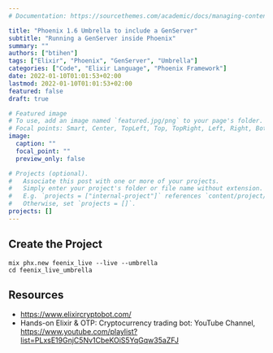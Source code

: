 ```yaml
---
# Documentation: https://sourcethemes.com/academic/docs/managing-content/

title: "Phoenix 1.6 Umbrella to include a GenServer"
subtitle: "Running a GenServer inside Phoenix"
summary: ""
authors: ["btihen"]
tags: ["Elixir", "Phoenix", "GenServer", "Umbrella"]
categories: ["Code", "Elixir Language", "Phoenix Framework"]
date: 2022-01-10T01:01:53+02:00
lastmod: 2022-01-10T01:01:53+02:00
featured: false
draft: true

# Featured image
# To use, add an image named `featured.jpg/png` to your page's folder.
# Focal points: Smart, Center, TopLeft, Top, TopRight, Left, Right, BottomLeft, Bottom, BottomRight.
image:
  caption: ""
  focal_point: ""
  preview_only: false

# Projects (optional).
#   Associate this post with one or more of your projects.
#   Simply enter your project's folder or file name without extension.
#   E.g. `projects = ["internal-project"]` references `content/project/deep-learning/index.md`.
#   Otherwise, set `projects = []`.
projects: []
---
```


## Create the Project

```
mix phx.new feenix_live --live --umbrella
cd feenix_live_umbrella
```

## Resources

- https://www.elixircryptobot.com/
- Hands-on Elixir & OTP: Cryptocurrency trading bot: YouTube Channel, https://www.youtube.com/playlist?list=PLxsE19GnjC5Nv1CbeKOiS5YqGqw35aZFJ
